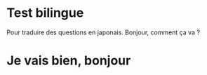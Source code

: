 # Test bilingue
Pour traduire des questions en japonais. Bonjour, comment ça va ?

# Je vais bien, bonjour